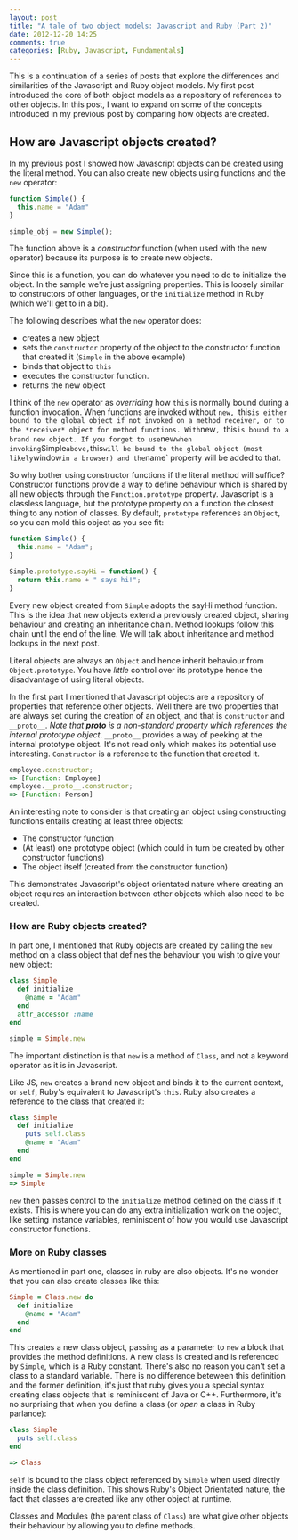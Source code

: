 ```yaml
---
layout: post
title: "A tale of two object models: Javascript and Ruby (Part 2)"
date: 2012-12-20 14:25
comments: true
categories: [Ruby, Javascript, Fundamentals]
---
```


This is a continuation of a series of posts that explore the differences and similarities of the Javascript and Ruby object models.
My first post introduced the core of both object models as a repository of references to other objects.
In this post, I want to expand on some of the concepts introduced in my previous post by comparing how objects are created.

## How are Javascript objects created?

In my previous post I showed how Javascript objects can be created using the literal method.
You can also create new objects using functions and the `new` operator:

``` javascript
function Simple() {
  this.name = "Adam"
}

simple_obj = new Simple();
```

The function above is a *constructor* function (when used with the new operator) because its purpose is to create new objects.

Since this is a function, you can do whatever you need to do to initialize the object. In the sample we're just assigning properties. This is loosely similar to constructors
of other languages, or the `initialize` method in Ruby (which we'll get to in a bit).

The following describes what the `new` operator does:

* creates a new object
* sets the `constructor` property of the object to the constructor function that created it (`Simple` in the above example)
* binds that object to `this`
* executes the constructor function.
* returns the new object

I think of the `new` operator as *overriding* how `this` is normally bound during a function invocation. When functions are invoked without `new, `this` is either bound to the global
object if not invoked on a method receiver, or to the *receiver* object for method functions. With `new`, `this` is bound to a brand new object.
If you forget to use `new` when invoking `Simple` above, `this` will be bound to the global object (most likely `window` in a browser) and the `name`
property will be added to that.

So why bother using constructor functions if the literal method will suffice? Constructor functions provide a way to define behaviour which is shared
by all new objects through the `Function.prototype` property.
Javascript is a classless language, but the prototype property on a function  the closest thing to any notion of classes. By default, `prototype` references an `Object`, so you can
mold this object as you see fit:

``` javascript
function Simple() {
  this.name = "Adam";
}

Simple.prototype.sayHi = function() {
  return this.name + " says hi!";
}
```
Every new object created from `Simple` adopts the sayHi method function. This is the idea that new objects extend a previously created object, sharing behaviour and creating an inheritance
chain. Method lookups follow this chain until the end of the line. We will talk about inheritance and method lookups in the next post.

Literal objects are always an `Object` and hence inherit behaviour from `Object.prototype`. You have *little* control over its prototype hence the disadvantage of using literal objects.

In the first part I mentioned that Javascript objects are a repository of properties that reference other objects. Well there are two properties that
are always set during the creation of an object, and that is `constructor` and `__proto__`. *Note that __proto__ is a non-standard property which references the internal
prototype object*. `__proto__` provides a way of peeking at the internal prototype object. It's not read only which makes its potential use interesting. `Constructor` is a reference
to the function that created it.

``` javascript
employee.constructor;
=> [Function: Employee]
employee.__proto__.constructor;
=> [Function: Person]
```

An interesting note to consider is that creating an object using constructing functions entails creating at least three objects:

* The constructor function
* (At least) one prototype object (which could in turn be created by other constructor functions)
* The object itself (created from the constructor function)

This demonstrates Javascript's object orientated nature where creating an object requires an interaction between other objects which also need to be created.

### How are Ruby objects created?

In part one, I mentioned that Ruby objects are created by calling the `new` method on a class object that defines the behaviour you wish to give your new object:

``` ruby
class Simple
  def initialize
    @name = "Adam"
  end
  attr_accessor :name
end

simple = Simple.new
```
The important distinction is that `new` is a method of `Class`, and not a keyword operator as it is in Javascript.

Like JS, `new` creates a brand new object and binds it to the current context, or `self`, Ruby's equivalent to Javascript's `this`. Ruby also creates a reference to the
class that created it:

``` ruby
class Simple
  def initialize
    puts self.class
    @name = "Adam"
  end
end

simple = Simple.new
=> Simple
```

`new` then passes control to the `initialize` method defined on the class if it exists. This is where you can do any extra initialization work on the object, like setting
instance variables, reminiscent of how you would use Javascript constructor functions.

### More on Ruby classes

As mentioned in part one, classes in ruby are also objects. It's no wonder that you can also create classes like this:

``` ruby
Simple = Class.new do
  def initialize
    @name = "Adam"
  end
end
```

This creates a new class object, passing as a parameter to `new` a block that provides the method definitions. A new class is created
and is referenced by `Simple`, which is a Ruby constant. There's also no reason you can't set a class to a standard variable. There is no difference beteween
this definition and the former definition,
it's just that ruby gives you a special syntax creating class objects that is reminiscent of Java or C++. Furthermore, it's no surprising that when you define a class (or
*open* a class in Ruby parlance):

``` ruby
class Simple
  puts self.class
end

=> Class
```

`self` is bound to the class object referenced by `Simple` when used directly inside the class definition. This shows Ruby's Object Orientated nature, the fact that classes
are created like any other object at runtime.

Classes and Modules (the parent class of `Class`) are what give other objects their behaviour by allowing you to define methods.



